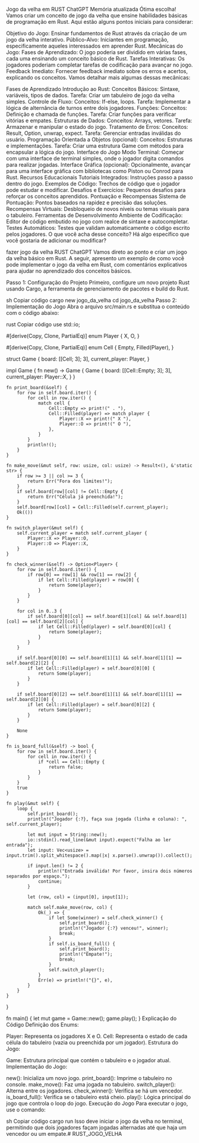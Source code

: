 Jogo da velha em RUST
ChatGPT
Memória atualizada
Ótima escolha! Vamos criar um conceito de jogo da velha que ensine habilidades básicas de programação em Rust. Aqui estão alguns pontos iniciais para considerar:

Objetivo do Jogo: Ensinar fundamentos de Rust através da criação de um jogo da velha interativo.
Público-Alvo: Iniciantes em programação, especificamente aqueles interessados em aprender Rust.
Mecânicas do Jogo:
Fases de Aprendizado: O jogo poderia ser dividido em várias fases, cada uma ensinando um conceito básico de Rust.
Tarefas Interativas: Os jogadores poderiam completar tarefas de codificação para avançar no jogo.
Feedback Imediato: Fornecer feedback imediato sobre os erros e acertos, explicando os conceitos.
Vamos detalhar mais algumas dessas mecânicas:

Fases de Aprendizado
Introdução ao Rust:
Conceitos Básicos: Sintaxe, variáveis, tipos de dados.
Tarefa: Criar um tabuleiro de jogo da velha simples.
Controle de Fluxo:
Conceitos: If-else, loops.
Tarefa: Implementar a lógica de alternância de turnos entre dois jogadores.
Funções:
Conceitos: Definição e chamada de funções.
Tarefa: Criar funções para verificar vitórias e empates.
Estruturas de Dados:
Conceitos: Arrays, vetores.
Tarefa: Armazenar e manipular o estado do jogo.
Tratamento de Erros:
Conceitos: Result, Option, unwrap, expect.
Tarefa: Gerenciar entradas inválidas do usuário.
Programação Orientada a Objetos (opcional):
Conceitos: Estruturas e implementações.
Tarefa: Criar uma estrutura Game com métodos para encapsular a lógica do jogo.
Interface do Jogo
Modo Terminal: Começar com uma interface de terminal simples, onde o jogador digita comandos para realizar jogadas.
Interface Gráfica (opcional): Opcionalmente, avançar para uma interface gráfica com bibliotecas como Piston ou Conrod para Rust.
Recursos Educacionais
Tutoriais Integrados: Instruções passo a passo dentro do jogo.
Exemplos de Código: Trechos de código que o jogador pode estudar e modificar.
Desafios e Exercícios: Pequenos desafios para reforçar os conceitos aprendidos.
Pontuação e Recompensas
Sistema de Pontuação: Pontos baseados na rapidez e precisão das soluções.
Recompensas Virtuais: Desbloqueio de novos níveis ou temas visuais para o tabuleiro.
Ferramentas de Desenvolvimento
Ambiente de Codificação: Editor de código embutido no jogo com realce de sintaxe e autocompletar.
Testes Automáticos: Testes que validam automaticamente o código escrito pelos jogadores.
O que você acha desse conceito? Há algo específico que você gostaria de adicionar ou modificar?

fazer jogo da velha RUST
ChatGPT
Vamos direto ao ponto e criar um jogo da velha básico em Rust. A seguir, apresento um exemplo de como você pode implementar o jogo da velha em Rust, com comentários explicativos para ajudar no aprendizado dos conceitos básicos.

Passo 1: Configuração do Projeto
Primeiro, configure um novo projeto Rust usando Cargo, a ferramenta de gerenciamento de pacotes e build do Rust.

sh
Copiar código
cargo new jogo_da_velha
cd jogo_da_velha
Passo 2: Implementação do Jogo
Abra o arquivo src/main.rs e substitua o conteúdo com o código abaixo:

rust
Copiar código
use std::io;

#[derive(Copy, Clone, PartialEq)]
enum Player {
    X,
    O,
}

#[derive(Copy, Clone, PartialEq)]
enum Cell {
    Empty,
    Filled(Player),
}

struct Game {
    board: [[Cell; 3]; 3],
    current_player: Player,
}

impl Game {
    fn new() -> Game {
        Game {
            board: [[Cell::Empty; 3]; 3],
            current_player: Player::X,
        }
    }

    fn print_board(&self) {
        for row in self.board.iter() {
            for cell in row.iter() {
                match cell {
                    Cell::Empty => print!(" . "),
                    Cell::Filled(player) => match player {
                        Player::X => print!(" X "),
                        Player::O => print!(" O "),
                    },
                }
            }
            println!();
        }
    }

    fn make_move(&mut self, row: usize, col: usize) -> Result<(), &'static str> {
        if row >= 3 || col >= 3 {
            return Err("Fora dos limites!");
        }
        if self.board[row][col] != Cell::Empty {
            return Err("Célula já preenchida!");
        }
        self.board[row][col] = Cell::Filled(self.current_player);
        Ok(())
    }

    fn switch_player(&mut self) {
        self.current_player = match self.current_player {
            Player::X => Player::O,
            Player::O => Player::X,
        }
    }

    fn check_winner(&self) -> Option<Player> {
        for row in self.board.iter() {
            if row[0] == row[1] && row[1] == row[2] {
                if let Cell::Filled(player) = row[0] {
                    return Some(player);
                }
            }
        }

        for col in 0..3 {
            if self.board[0][col] == self.board[1][col] && self.board[1][col] == self.board[2][col] {
                if let Cell::Filled(player) = self.board[0][col] {
                    return Some(player);
                }
            }
        }

        if self.board[0][0] == self.board[1][1] && self.board[1][1] == self.board[2][2] {
            if let Cell::Filled(player) = self.board[0][0] {
                return Some(player);
            }
        }

        if self.board[0][2] == self.board[1][1] && self.board[1][1] == self.board[2][0] {
            if let Cell::Filled(player) = self.board[0][2] {
                return Some(player);
            }
        }

        None
    }

    fn is_board_full(&self) -> bool {
        for row in self.board.iter() {
            for cell in row.iter() {
                if *cell == Cell::Empty {
                    return false;
                }
            }
        }
        true
    }

    fn play(&mut self) {
        loop {
            self.print_board();
            println!("Jogador {:?}, faça sua jogada (linha e coluna): ", self.current_player);
            
            let mut input = String::new();
            io::stdin().read_line(&mut input).expect("Falha ao ler entrada");
            let input: Vec<usize> = input.trim().split_whitespace().map(|x| x.parse().unwrap()).collect();
            
            if input.len() != 2 {
                println!("Entrada inválida! Por favor, insira dois números separados por espaço.");
                continue;
            }
            
            let (row, col) = (input[0], input[1]);

            match self.make_move(row, col) {
                Ok(_) => {
                    if let Some(winner) = self.check_winner() {
                        self.print_board();
                        println!("Jogador {:?} venceu!", winner);
                        break;
                    }
                    if self.is_board_full() {
                        self.print_board();
                        println!("Empate!");
                        break;
                    }
                    self.switch_player();
                }
                Err(e) => println!("{}", e),
            }
        }
    }
}

fn main() {
    let mut game = Game::new();
    game.play();
}
Explicação do Código
Definição dos Enums:

Player: Representa os jogadores X e O.
Cell: Representa o estado de cada célula do tabuleiro (vazia ou preenchida por um jogador).
Estrutura do Jogo:

Game: Estrutura principal que contém o tabuleiro e o jogador atual.
Implementação do Jogo:

new(): Inicializa um novo jogo.
print_board(): Imprime o tabuleiro no console.
make_move(): Faz uma jogada no tabuleiro.
switch_player(): Alterna entre os jogadores.
check_winner(): Verifica se há um vencedor.
is_board_full(): Verifica se o tabuleiro está cheio.
play(): Lógica principal do jogo que controla o loop do jogo.
Execução do Jogo
Para executar o jogo, use o comando:

sh
Copiar código
cargo run
Isso deve iniciar o jogo da velha no terminal, permitindo que dois jogadores façam jogadas alternadas até que haja um vencedor ou um empate.﻿# RUST_JOGO_VELHA
